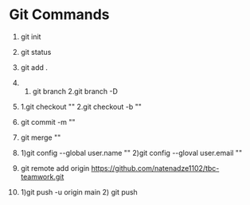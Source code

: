 # Git Commands

1) git init
2) git status
3) git add .
4) 1. git branch
   2.git branch -D
5) 1.git checkout ""
   2.git checkout -b ""
6) git commit -m ""
7) git merge ""

8) 1)git config --global user.name ""
   2)git config --gloval user.email ""
9) git remote add origin https://github.com/natenadze1102/tbc-teamwork.git
10) 1)git push -u origin main
    2) git push


